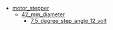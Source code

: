 * [motor_stepper](motor_stepper)
  * [42_mm_diameter](motor_stepper/42_mm_diameter)
    * [7_5_degree_step_angle_12_volt](motor_stepper/42_mm_diameter/7_5_degree_step_angle_12_volt)
